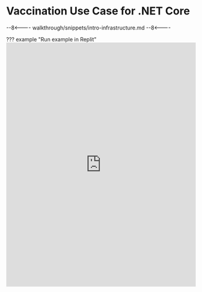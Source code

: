 # Vaccination Use Case for .NET Core

--8<----
walkthrough/snippets/intro-infrastructure.md
--8<----



??? example "Run example in Replit"
    <iframe frameborder="0" width="100%" height="650px" src="https://replit.com/@trinsic/VaccinationSampleNet?lite=true"></iframe>
